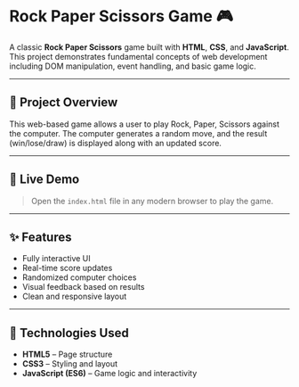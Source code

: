 # Rock Paper Scissors Game 🎮

A classic **Rock Paper Scissors** game built with **HTML**, **CSS**, and **JavaScript**. This project demonstrates fundamental concepts of web development including DOM manipulation, event handling, and basic game logic.

---

## 📌 Project Overview

This web-based game allows a user to play Rock, Paper, Scissors against the computer. The computer generates a random move, and the result (win/lose/draw) is displayed along with an updated score.

---

## 🚀 Live Demo

> Open the `index.html` file in any modern browser to play the game.

---

## ✨ Features

- Fully interactive UI
- Real-time score updates
- Randomized computer choices
- Visual feedback based on results
- Clean and responsive layout

---

## 🧩 Technologies Used

- **HTML5** – Page structure
- **CSS3** – Styling and layout
- **JavaScript (ES6)** – Game logic and interactivity
